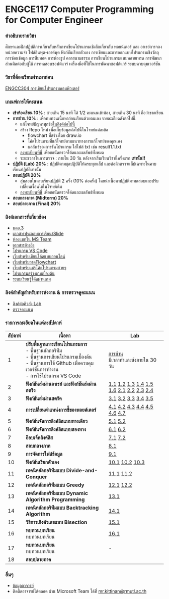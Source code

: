 # ENGCE117 Computer Programming for Computer Engineer

### คำอธิบายรายวิชา
ศึกษาและฝึกปฏิบัติการเกี่ยวกับหลักการเขียนโปรแกรมเชิงลึกเกี่ยวกับ พอยน์เตอร์ และ อาเรย์​ การจองหน่วยความจำ ไฟล์อินพุต-เอาต์พุต ฟังก์ชันเรียกตัวเอง การเขียนและการออกแบบโปรแกรมเชิงวัตถุ การซ่อนข้อมูล การสืบทอด การพ้องรูป คลาสนามธรรม การเขียนโปรแกรมแบบหลายเทรด การพัฒนาส่วนติดต่อกับผู้ใช้ การทดสอบซอฟต์แวร์ เครื่องมือที่ใช้ในการพัฒนาซอฟต์แวร์ ระบบควบคุมเวอร์ชัน

### วิชาที่ต้องเรียนผ่านมาก่อน
[ENGCC304  การเขียนโปรแกรมคอมพิวเตอร์](https://github.com/tumrmutl/ENGCC304-Computer-Programming)

### เกณฑ์การให้คะแนน
* **เข้าห้องเรียน 10%** : สายเกิน 15 นาที ได้ 1/2 คะแนนเข้าห้อง, สายเกิน 30 นาที ถือว่าขาดเรียน
* **การบ้าน 10%** : เพื่อทบทวนเนื้อหาก่อนเรียนด้วยตนเอง รายละเอียดดังต่อไปนี้
    - แก้โจทย์ปัญหาทุกข้อ[ในลิงค์ต่อไปนี้](https://github.com/tumrmutl/ENGCC304-Computer-Programming/tree/main/Homework)
    - สร้าง Repo ใหม่ เพื่อเก็บข้อมูลต่อไปนี้ในโจทย์แต่ละข้อ
        - flowchart ที่สร้างโดย draw.io
        - โค้ดโปรแกรมที่แก้โจทย์ตามแนวทางการแก้โจทย์ของคุณเอง
        - ผลลัพธ์ของการรันโปรแกรม ใส่ไฟล์ txt เช่น result1.1.txt
    - [ลงทะเบียนที่นี่](https://forms.gle/ck123S9iJnLYqXun9) เพื่อขอนัดตรวจโค้ดและผลลัพธ์ทั้งหมด
    - ระยะเวลาในการตรวจ : ภายใน 30 วัน หลังจากเริ่มเรียนวิชานี้ครั้งแรก **เท่านั้น!!**
* **ปฏิบัติ (Lab) 20%** : ปฏิบััติตามชุดปฏิบัติให้ครบทุกแล็ป และต่อคิวตรวจแล็ปเฉพาะในคาบเรียนปฏิบัติเท่านั้น
* **สอบปฏิบัติ 20%**
    - สุ่มสอบในคาบเรียนปฏิบัติ 2 ครั้ง (10% ต่อครั้ง) โดยนำเนื้อหาปฏิบัติมาทดสอบและปรับเปลี่ยนเงื่อนไขในโจทย์เดิม
    - [ลงทะเบียนที่นี่](https://forms.gle/ck123S9iJnLYqXun9) เพื่อขอนัดตรวจโค้ดและผลลัพธ์ทั้งหมด
* **สอบกลางภาค (Midterm) 20%**
* **สอบปลายภาค (Final) 20%**

### ลิงค์เอกสารที่เกี่ยวข้อง
* [มคอ.3](https://docs.google.com/document/d/1WHoxwYazWH7OdnVm56_z0LaLQHmLAhbA7fRn0yG5m_Y/edit?usp=sharing)
* [เอกสารประกอบการเรียน/Slide](https://drive.google.com/drive/folders/18yq_AvC9nJS1tFPI63SnPklVF7EagrN7?usp=sharing)
* [ห้องแชทใน MS Team](https://teams.microsoft.com/l/team/19%3ASRc4lB9z91Vay6mrtEaEm14MyYUYn_hccTzFXdp1NyE1%40thread.tacv2/conversations?groupId=37d36e7f-c2eb-4dcf-9320-32ee74544bd8&tenantId=2c0a3819-8c66-4ae1-9a99-3832d9facbd9)
* [เอกสารอ้างอิง](https://autolib.rmutl.ac.th/Catalog/BibItem.aspx?BibID=b00141555)
* [โปรแกรม VS Code](https://code.visualstudio.com/download)
* [เว็บสำหรับเขียนโค้ดแบบออนไลน์](https://onlinegdb.com)
* [เว็บสำหรับวาดFlowchart](https://draw.io)
* [เว็บสำหรับแชร์โค้ดโปรแกรมสวยๆ](https://carbon.now.sh/?bg=rgba%2874%2C144%2C226%2C1%29&t=material&wt=none&l=text%2Fx-c%2B%2Bsrc&width=828&ds=false&dsyoff=20px&dsblur=68px&wc=true&wa=true&pv=56px&ph=56px&ln=true&fl=1&fm=Fira+Code&fs=14px&lh=152%25&si=false&es=2x&wm=false&code=%2523include%2520%253Cstdio.h%253E%250A%250Aint%2520main%28%29%2520%257B%250A%2520%2520printf%28%2522Hello%2522%29%2520%253B%250A%2520%2520return%25200%2520%253B%250A%257D%252F%252Fend%2520function)
* [โปรแกรมสร้างเกมเบื้องต้น](https://arcade.makecode.com/)
* [ระบบเรียนรู้โค้ดผ่านเกม](https://www.codingame.com/home)

### ลิงค์สำคัญสำหรับการส่งงาน & การตรวจดูคะแนน
* [ลิงค์ต่อคิวส่ง Lab](https://forms.gle/qNwGNkvNeo19XgnD8)
* [ตรวจคะแนน](https://docs.google.com/spreadsheets/d/1XV0xPuBfEJ5ZdCDUrEp4B8D2SlRuQ0hVXaSh_xA-wW8/edit?usp=sharing)

### รายการละเอียดในแต่ละสัปดาห์
สัปดาห์ | เนื้อหา | Lab
--- | --- | ---
1| **ปรับพื้นฐานการเขียนโปรแกรมการ** <br />- พื้นฐานอัลกอริทึม<br />- พื้นฐานการเขียนโปรแกรมเบื้องต้น<br />- พื้นฐานการใช้ Github เพื่อควบคุมเวอร์ชั่นการทำงาน<br />- การใช้โปรแกรม VS Code|[การบ้าน](https://github.com/tumrmutl/ENGCC304-Computer-Programming/tree/main/Homework)<br />มีเวลาทำและส่งภายใน 30 วัน
2| **ฟังก์ชันส่งผ่านอาเรย์ และฟังก์ชันส่งผ่านสตริง**|[1.1](https://github.com/tumrmutl/ENGCE117-Computer-Programming-for-Computer-Engineer/blob/main/lab/lab1.1.md) [1.2](https://github.com/tumrmutl/ENGCE117-Computer-Programming-for-Computer-Engineer/blob/main/lab/lab1.2.md) [1.3](https://github.com/tumrmutl/ENGCE117-Computer-Programming-for-Computer-Engineer/blob/main/lab/lab1.3.md) [1.4](https://github.com/tumrmutl/ENGCE117-Computer-Programming-for-Computer-Engineer/blob/main/lab/lab1.4.md) [1.5](https://github.com/tumrmutl/ENGCE117-Computer-Programming-for-Computer-Engineer/blob/main/lab/lab1.5.md) [1.6](https://github.com/tumrmutl/ENGCE117-Computer-Programming-for-Computer-Engineer/blob/main/lab/lab1.6.md) [2.1](https://github.com/tumrmutl/ENGCE117-Computer-Programming-for-Computer-Engineer/blob/main/lab/lab2.1.md) [2.2](https://github.com/tumrmutl/ENGCE117-Computer-Programming-for-Computer-Engineer/blob/main/lab/lab2.2.md) [2.3](https://github.com/tumrmutl/ENGCE117-Computer-Programming-for-Computer-Engineer/blob/main/lab/lab2.3.md) [2.4](https://github.com/tumrmutl/ENGCE117-Computer-Programming-for-Computer-Engineer/blob/main/lab/lab2.4.md)
3| **ฟังก์ชันส่งผ่านสตรัค**| [3.1](https://github.com/tumrmutl/ENGCE117-Computer-Programming-for-Computer-Engineer/blob/main/lab/lab3.1.md) [3.2](https://github.com/tumrmutl/ENGCE117-Computer-Programming-for-Computer-Engineer/blob/main/lab/lab3.2.md) [3.3](https://github.com/tumrmutl/ENGCE117-Computer-Programming-for-Computer-Engineer/blob/main/lab/lab3.3.md) [3.4](https://github.com/tumrmutl/ENGCE117-Computer-Programming-for-Computer-Engineer/blob/main/lab/lab3.4.md) [3.5](https://github.com/tumrmutl/ENGCE117-Computer-Programming-for-Computer-Engineer/blob/main/lab/lab3.5.md) 
4| **การเปลี่ยนตำแหน่งการชี้ของพอยด์เตอร์**|[4.1](https://github.com/tumrmutl/ENGCE117-Computer-Programming-for-Computer-Engineer/blob/main/lab/lab4.1.md) [4.2](https://github.com/tumrmutl/ENGCE117-Computer-Programming-for-Computer-Engineer/blob/main/lab/lab4.2.md) [4.3](https://github.com/tumrmutl/ENGCE117-Computer-Programming-for-Computer-Engineer/blob/main/lab/lab4.3.md) [4.4](https://github.com/tumrmutl/ENGCE117-Computer-Programming-for-Computer-Engineer/blob/main/lab/lab4.4.md) [4.5](https://github.com/tumrmutl/ENGCE117-Computer-Programming-for-Computer-Engineer/blob/main/lab/lab4.5.md) [4.6](https://github.com/tumrmutl/ENGCE117-Computer-Programming-for-Computer-Engineer/blob/main/lab/lab4.6.md) [4.7](https://github.com/tumrmutl/ENGCE117-Computer-Programming-for-Computer-Engineer/blob/main/lab/lab4.7.md) 
5| **ฟังก์ชันจัดการลิงค์ลิสแบบทางเดียว**|[5.1](https://github.com/tumrmutl/ENGCE117-Computer-Programming-for-Computer-Engineer/blob/main/lab/lab5.1.md) [5.2](https://github.com/tumrmutl/ENGCE117-Computer-Programming-for-Computer-Engineer/blob/main/lab/lab5.2.md) 
6| **ฟังก์ชันจัดการลิงค์ลิสแบบสองทาง**|[6.1](https://github.com/tumrmutl/ENGCE117-Computer-Programming-for-Computer-Engineer/blob/main/lab/lab6.1.md) [6.2](https://github.com/tumrmutl/ENGCE117-Computer-Programming-for-Computer-Engineer/blob/main/lab/lab6.2.md) 
7| **อ๊อบเจ็คลิงค์ลิส**|[7.1](https://github.com/tumrmutl/ENGCE117-Computer-Programming-for-Computer-Engineer/blob/main/lab/lab7.1.md) [7.2](https://github.com/tumrmutl/ENGCE117-Computer-Programming-for-Computer-Engineer/blob/main/lab/lab7.2.md) 
8| **สอบกลางภาค**|[8.1](https://github.com/tumrmutl/ENGCE117-Computer-Programming-for-Computer-Engineer/blob/main/lab/lab8.1.md) 
9| **การจัดการไฟล์ข้อมูล**|[9.1](https://github.com/tumrmutl/ENGCE117-Computer-Programming-for-Computer-Engineer/blob/main/lab/lab9.1.md) 
10| **ฟังก์ชันเรียกตัวเอง**|[10.1](https://github.com/tumrmutl/ENGCE117-Computer-Programming-for-Computer-Engineer/blob/main/lab/lab10.1.md) [10.2](https://github.com/tumrmutl/ENGCE117-Computer-Programming-for-Computer-Engineer/blob/main/lab/lab10.2.md) [10.3](https://github.com/tumrmutl/ENGCE117-Computer-Programming-for-Computer-Engineer/blob/main/lab/lab10.3.md) 
11| **เทคนิคอัลกอริทึมแบบ Divide-and-Conquer**|[11.1](https://github.com/tumrmutl/ENGCE117-Computer-Programming-for-Computer-Engineer/blob/main/lab/lab11.1.md) [11.2](https://github.com/tumrmutl/ENGCE117-Computer-Programming-for-Computer-Engineer/blob/main/lab/lab11.2.md) 
12| **เทคนิคอัลกอริทึมแบบ Greedy**|[12.1](https://github.com/tumrmutl/ENGCE117-Computer-Programming-for-Computer-Engineer/blob/main/lab/lab12.1.md) [12.2](https://github.com/tumrmutl/ENGCE117-Computer-Programming-for-Computer-Engineer/blob/main/lab/lab12.2.md) 
13| **เทคนิคอัลกอริทึมแบบ Dynamic Algorithm Programming**|[13.1](https://github.com/tumrmutl/ENGCE117-Computer-Programming-for-Computer-Engineer/blob/main/lab/lab13.1.md) 
14| **เทคนิคอัลกอริทึมแบบ Backtracking Algorithm**|[14.1](https://github.com/tumrmutl/ENGCE117-Computer-Programming-for-Computer-Engineer/blob/main/lab/lab14.1.md) 
15| **วิธีการเชิงตัวเลขแบบ Bisection**|[15.1](https://github.com/tumrmutl/ENGCE117-Computer-Programming-for-Computer-Engineer/blob/main/lab/lab15.1.md) 
16| **ทบทวนบทเรียน** <br />ทบทวนบทเรียน|[16.1](https://github.com/tumrmutl/ENGCE117-Computer-Programming-for-Computer-Engineer/blob/main/lab/lab16.1.md) 
17| **ทบทวนบทเรียน** <br />ทบทวนบทเรียน|- 
18| **สอบปลายภาค**|[]() 

### อื่นๆ
* [ข้อมูลอาจารย์](https://lms.rmutl.ac.th/teachers/detail/24002453439513437/5fd51c39cb8f05637cb8e96df6ec9392edb3ec16ea62666620cda4fd8f8b3e72)
* ติดติดอาจารย์ได้ตลอด ผ่าน Microsoft Team ได้ที่ mr.kittinan@rmutl.ac.th
